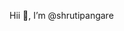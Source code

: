 Hii 👋, I’m @shrutipangare

<!---
shrutipangare/shrutipangare is a ✨ special ✨ repository because its `README.md` (this file) appears on your GitHub profile.
You can click the Preview link to take a look at your changes.
--->
